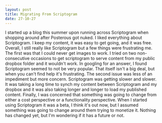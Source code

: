 ```yaml
---
layout: post
title: Migrating From Scriptogram
date: 27-10-27
---
```


I started up a blog this summer upon running across Scriptogram when shopping around after Posterous got nuked. I liked everything about Scriptogram. I keep my content, it was easy to get going, and it was free. Overall, I still really like Scriptogram but a few things were frustrating me. The first was that I could never get images to work. I tried on two non-consecutive occasions to get scriptogram to serve content from my public dropbox folder and it wouldn't work. In googling for an answer, I found Scriptogram seemed to not be very popular. That itself isn't a big deal, but when you can't find help it's frustrating. The second issue was less of an impediment but more concern. Scriptogram was getting slower and slower. It was taking a long time to synch my content between Scriptogram and my dropbox and it was also taking longer and longer to load my published content. Finally, I was concerned that something was going to change from either a cost perspective or a functionality perspective. When I started using Scriptogram it was a beta, I think it's out now, but I assumed something was going to change around them trying to monetize it. Nothing has changed yet, but I'm wondering if it has a future or not.

